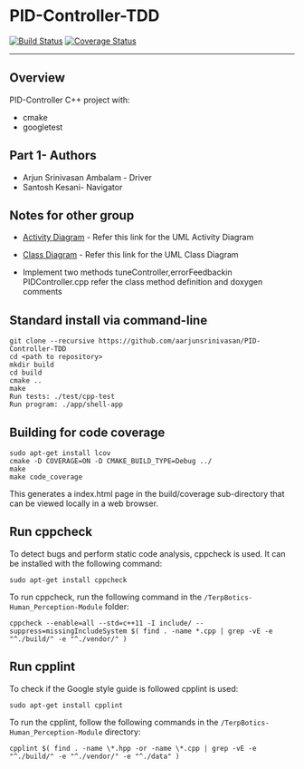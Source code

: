 # PID-Controller-TDD
[![Build Status](https://travis-ci.org/aarjunsrinivasan/PID-Controller-TDD.svg?branch=master)](https://travis-ci.org/aarjunsrinivasan/PID-Controller-TDD)
[![Coverage Status](https://coveralls.io/repos/github/aarjunsrinivasan/PID-Controller-TDD/badge.svg?branch=master)](https://coveralls.io/github/aarjunsrinivasan/PID-Controller-TDD?branch=master)

---

## Overview

PID-Controller C++ project with:

- cmake
- googletest

## Part 1- Authors

- Arjun Srinivasan Ambalam - Driver
- Santosh Kesani- Navigator

## Notes for other group
- [Activity Diagram](https://drive.google.com/file/d/1dRbkq3Taf6Z73ygjnV3DdDV7xV2uicI_/view?usp=sharing) - Refer this link for the UML Activity Diagram
- [Class Diagram](https://drive.google.com/file/d/1g7V8JkIfbAIJ0B3mUg6zvwWFMx9G7tNl/view?usp=sharing) - Refer this link for the UML Class Diagram

- Implement two methods tuneController,errorFeedbackin PIDController.cpp refer the class method definition and doxygen comments

## Standard install via command-line
```
git clone --recursive https://github.com/aarjunsrinivasan/PID-Controller-TDD
cd <path to repository>
mkdir build
cd build
cmake ..
make
Run tests: ./test/cpp-test
Run program: ./app/shell-app
```

## Building for code coverage
```
sudo apt-get install lcov
cmake -D COVERAGE=ON -D CMAKE_BUILD_TYPE=Debug ../
make
make code_coverage
```
This generates a index.html page in the build/coverage sub-directory that can be viewed locally in a web browser.

## Run cppcheck

To detect bugs and perform static code analysis, cppcheck is used. It can be installed with the following command:
```
sudo apt-get install cppcheck
```
To run cppcheck, run the following command in the `/TerpBotics-Human_Perception-Module` folder:
```
cppcheck --enable=all --std=c++11 -I include/ --suppress=missingIncludeSystem $( find . -name *.cpp | grep -vE -e "^./build/" -e "^./vendor/" )
```

## Run cpplint

To check if the Google style guide is followed cpplint is used:
```
sudo apt-get install cpplint
```

To run the cpplint, follow the following commands in the `/TerpBotics-Human_Perception-Module` directory:
```
cpplint $( find . -name \*.hpp -or -name \*.cpp | grep -vE -e "^./build/" -e "^./vendor/" -e "^./data" )
